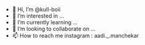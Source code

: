 - 👋 Hi, I’m @kull-boii
- 👀 I’m interested in ...
- 🌱 I’m currently learning ...
- 💞️ I’m looking to collaborate on ...
- 📫 How to reach me instagram : aadi._.manchekar

<!---
kull-boii/kull-boii is a ✨ special ✨ repository because its `README.md` (this file) appears on your GitHub profile.
You can click the Preview link to take a look at your changes.
--->
